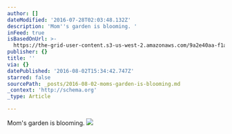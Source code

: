 ```yaml
---
author: []
dateModified: '2016-07-28T02:03:48.132Z'
description: 'Mom''s garden is blooming. '
inFeed: true
isBasedOnUrl: >-
  https://the-grid-user-content.s3-us-west-2.amazonaws.com/9a2e40aa-f1a9-4639-a8fb-e0b3da1b9cf1.jpg
publisher: {}
title: ''
via: {}
datePublished: '2016-08-02T15:34:42.747Z'
starred: false
sourcePath: _posts/2016-08-02-moms-garden-is-blooming.md
_context: 'http://schema.org'
_type: Article

---
```

Mom's garden is blooming. ![](https://the-grid-user-content.s3-us-west-2.amazonaws.com/9a2e40aa-f1a9-4639-a8fb-e0b3da1b9cf1.jpg)